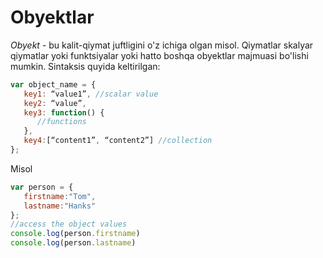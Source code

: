 # Obyektlar
_Obyekt_ - bu kalit-qiymat juftligini o'z ichiga olgan misol. Qiymatlar skalyar qiymatlar yoki funktsiyalar yoki hatto boshqa obyektlar majmuasi bo'lishi mumkin. Sintaksis quyida keltirilgan:
```javascript
var object_name = { 
   key1: “value1”, //scalar value 
   key2: “value”,  
   key3: function() {
      //functions 
   }, 
   key4:[“content1”, “content2”] //collection  
};
```
Misol
```javascript
var person = { 
   firstname:"Tom", 
   lastname:"Hanks" 
}; 
//access the object values 
console.log(person.firstname) 
console.log(person.lastname)
```